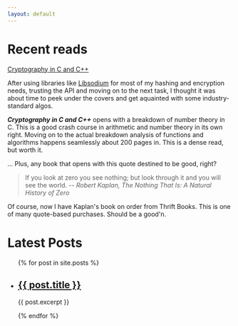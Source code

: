 ```yaml
---
layout: default
---
```



# Recent reads

<a target="_blank" href="https://www.amazon.com/gp/product/1430250984/ref=as_li_tl?ie=UTF8&camp=1789&creative=9325&creativeASIN=1430250984&linkCode=as2&tag=67hz-20&linkId=37a05b4909da82b866459d8f8bb1701f">Cryptography in C and C++</a><img src="//ir-na.amazon-adsystem.com/e/ir?t=67hz-20&l=am2&o=1&a=1430250984" width="1" height="1" border="0" alt="" style="border:none !important; margin:0px !important;" />


After using libraries like [Libsodium](https://download.libsodium.org/doc) for most of my hashing and encryption needs, trusting the API and moving on to the next task, I thought it was about time to peek under the covers and get aquainted with some industry-standard algos. 

***Cryptography in C and C++*** opens with a breakdown of number theory in C. This is a good crash course in arithmetic and number theory in its own right. Moving on to the actual breakdown analysis of functions and algorithms happens seamlessly about 200 pages in. This is a dense read, but worth it.


... Plus, any book that opens with this quote destined to be good, right?

> If you look at zero you see nothing; but look through it and you will see the world.
> -- <cite>Robert Kaplan, The Nothing That Is: A Natural History of Zero</cite>

Of course, now I have Kaplan's book on order from Thrift Books. This is one of many quote-based purchases. Should be a good'n.

<h1>Latest Posts</h1>

<ul>
  {% for post in site.posts %}
    <li>
      <h2><a href="{{ post.url }}">{{ post.title }}</a></h2>
      <p>{{ post.excerpt }}</p>
    </li>
  {% endfor %}
</ul>

